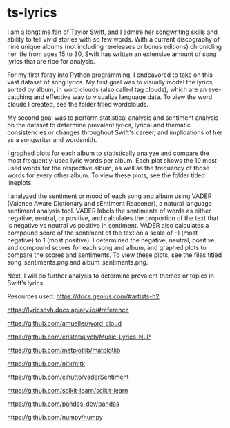 # ts-lyrics
I am a longtime fan of Taylor Swift, and I admire her songwriting skills and ability to tell vivid stories with so few words. With a current discography of nine unique albums (not including rereleases or bonus editions) chronicling her life from ages 15 to 30, Swift has written an extensive amount of song lyrics that are ripe for analysis.


For my first foray into Python programming, I endeavored to take on this vast dataset of song lyrics. My first goal was to visually model the lyrics, sorted by album, in word clouds (also called tag clouds), which are an eye-catching and effective way to visualize language data. To view the word clouds I created, see the folder titled wordclouds.


My second goal was to perform statistical analysis and sentiment analysis on the dataset to determine prevalent lyrics, lyrical and thematic consistencies or changes throughout Swift's career, and implications of her as a songwriter and wordsmith.


I graphed plots for each album to statistically analyze and compare the most frequently-used lyric words per album. Each plot shows the 10 most-used words for the respective album, as well as the frequency of those words for every other album. To view these plots, see the folder titled lineplots.


I analyzed the sentiment or mood of each song and album using VADER (Valence Aware Dictionary and sEntiment Reasoner), a natural language sentiment analysis tool. VADER labels the sentiments of words as either negative, neutral, or positive, and calculates the proportion of the text that is negative vs neutral vs positive in sentiment. VADER also calculates a compound score of the sentiment of the text on a scale of -1 (most negative) to 1 (most positive). I determined the negative, neutral, positive, and compound scores for each song and album, and graphed plots to compare the scores and sentiments. To view these plots, see the files titled song_sentiments.png and album_sentiments.png.


Next, I will do further analysis to determine prevalent themes or topics in Swift’s lyrics.

Resources used:
https://docs.genius.com/#artists-h2


https://lyricsovh.docs.apiary.io/#reference


https://github.com/amueller/word_cloud


https://github.com/cristobalvch/Music-Lyrics-NLP


https://github.com/matplotlib/matplotlib


https://github.com/nltk/nltk


https://github.com/cjhutto/vaderSentiment


https://github.com/scikit-learn/scikit-learn


https://github.com/pandas-dev/pandas


https://github.com/numpy/numpy
